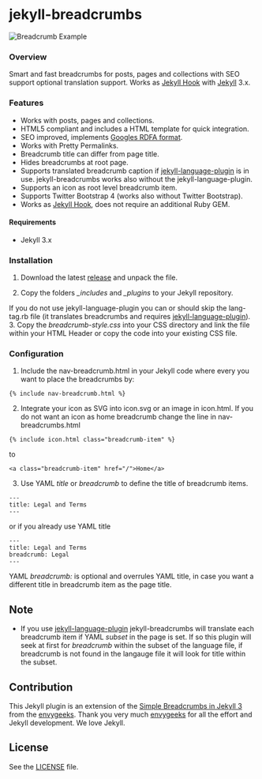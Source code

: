 # jekyll-breadcrumbs

![Breadcrumb Example](https://github.com/git-no/jekyll-breadcrumbs/blob/master/breadcrumb-example.png)  

### Overview
Smart and fast breadcrumbs for posts, pages and collections with SEO support optional translation support. Works as [Jekyll Hook](https://jekyllrb.com/docs/plugins/#hooks) with [Jekyll](https://jekyllrb.com) 3.x.

### Features

- Works with posts, pages and collections.
- HTML5 compliant and includes a HTML template for quick integration.
- SEO improved, implements [Googles RDFA format](https://developers.google.com/structured-data/breadcrumbs).
- Works with Pretty Permalinks.
- Breadcrumb title can differ from page title.
- Hides breadcrumbs at root page.
- Supports translated breadcrumb caption if [jekyll-language-plugin](https://github.com/vwochnik/jekyll-language-plugin) is in use. jekyll-breadcrumbs works also without the jekyll-language-plugin.
- Supports an icon as root level breadcrumb item.
- Supports Twitter Bootstrap 4 (works also without Twitter Bootstrap).
- Works as [Jekyll Hook](https://jekyllrb.com/docs/plugins/#hooks), does not require an additional Ruby GEM.

#### Requirements
* Jekyll 3.x

### Installation

1. Download the latest [release](https://github.com/git-no/jekyll-breadcrumbs/releases) and unpack the file.

2. Copy the folders *_includes* and *_plugins* to your Jekyll repository.

  If you do not use jekyll-language-plugin you can or should skip the lang-tag.rb file (it translates breadcrumbs and requires [jekyll-language-plugin](https://github.com/vwochnik/jekyll-language-plugin)).
3. Copy the *breadcrumb-style.css* into your CSS directory and link the file within your HTML Header or copy the code into your existing CSS file.

### Configuration
1. Include the nav-breadcrumb.html in your Jekyll code where every you want to place the breadcrumbs by:
  ```
  {% include nav-breadcrumb.html %}
  ```

2. Integrate your icon as SVG into icon.svg or an image in icon.html. If you do not want an icon as home breadcrumb change the line in nav-breadcrumbs.html

  ```
  {% include icon.html class="breadcrumb-item" %}
  ```
  to
  ```
  <a class="breadcrumb-item" href="/">Home</a>
  ```

3. Use YAML *title* or *breadcrumb* to define the title of breadcrumb items.

  ```
  ---
  title: Legal and Terms
  ---
  ```  
  or if you already use YAML title
  ```
  ---
  title: Legal and Terms
  breadcrumb: Legal
  ---
  ```
  YAML *breadcrumb:* is optional and overrules YAML title, in case you want a different title in breadcrumb item as the page title.


## Note
* If you use [jekyll-language-plugin](https://github.com/vwochnik/jekyll-language-plugin) jekyll-breadcrumbs will translate each breadcrumb item if YAML *subset* in the page is set. If so this plugin will seek at first for *breadcrumb* within the subset of the language file, if breadcrumb is not found in the langauge file it will look for title within the subset.

## Contribution
This Jekyll plugin is an extension of the [Simple Breadcrumbs in Jekyll 3](https://envygeeks.io/2015/12/06/super-simple-breadcrumbs-in-jekyll-3-0/) from the [envygeeks](https://github.com/envygeeks). Thank you very much [envygeeks](https://github.com/envygeeks) for all the effort and Jekyll development. We love Jekyll.

## License

See the [LICENSE](https://github.com/jekyll/jekyll/blob/master/LICENSE) file.
